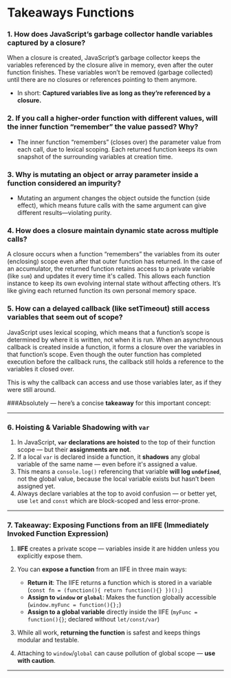 # Takeaways Functions

### 1. How does JavaScript’s garbage collector handle variables captured by a closure?

When a closure is created, JavaScript’s garbage collector keeps the variables referenced by the closure alive in memory, even after the outer function finishes. These variables won’t be removed (garbage collected) until there are no closures or references pointing to them anymore.

- In short: **Captured variables live as long as they’re referenced by a closure.**

### 2. If you call a higher-order function with different values, will the inner function “remember” the value passed? Why?

- The inner function “remembers” (closes over) the parameter value from each call, due to lexical scoping. Each returned function keeps its own snapshot of the surrounding variables at creation time.

### 3. Why is mutating an object or array parameter inside a function considered an impurity?

- Mutating an argument changes the object outside the function (side effect), which means future calls with the same argument can give different results—violating purity.



### 4. How does a closure maintain dynamic state across multiple calls?

A closure occurs when a function “remembers” the variables from its outer (enclosing) scope even after that outer function has returned.
In the case of an accumulator, the returned function retains access to a private variable (like `sum`) and updates it every time it's called.
This allows each function instance to keep its own evolving internal state without affecting others.
It’s like giving each returned function its own personal memory space.


### 5. How can a delayed callback (like setTimeout) still access variables that seem out of scope?

 JavaScript uses lexical scoping, which means that a function’s scope is determined by where it is written, not when it is run.
When an asynchronous callback is created inside a function, it forms a closure over the variables in that function’s scope.
Even though the outer function has completed execution before the callback runs, the callback still holds a reference to the variables it closed over.

This is why the callback can access and use those variables later, as if they were still around.


###Absolutely — here’s a concise **takeaway** for this important concept:

---

### 6. Hoisting & Variable Shadowing with `var`

1. In JavaScript, **`var` declarations are hoisted** to the top of their function scope — but their **assignments are not**.
2. If a local `var` is declared inside a function, it **shadows** any global variable of the same name — even before it's assigned a value.
3. This means a `console.log()` referencing that variable **will log `undefined`**, not the global value, because the local variable exists but hasn’t been assigned yet.
4. Always declare variables at the top to avoid confusion — or better yet, use `let` and `const` which are block-scoped and less error-prone.

---



### 7. Takeaway: Exposing Functions from an IIFE (Immediately Invoked Function Expression)

1. **IIFE** creates a private scope — variables inside it are hidden unless you explicitly expose them.
2. You can **expose a function** from an IIFE in three main ways:

   * **Return it**: The IIFE returns a function which is stored in a variable (`const fn = (function(){ return function(){} })();`)
   * **Assign to `window` or `global`**: Makes the function globally accessible (`window.myFunc = function(){};`)
   * **Assign to a global variable** directly inside the IIFE (`myFunc = function(){}`; declared without `let/const/var`)
3. While all work, **returning the function** is safest and keeps things modular and testable.
4. Attaching to `window`/`global` can cause pollution of global scope — **use with caution**.

---


